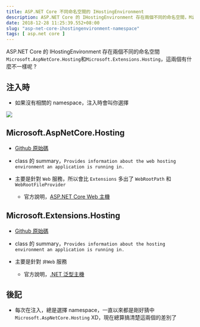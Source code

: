 ```yaml
---
title: ASP.NET Core 不同命名空間的 IHostingEnvironment
description: ASP.NET Core 的 IHostingEnvironment 存在兩個不同的命名空間，Microsoft.AspNetCore.Hosting 和 Microsoft.Extensions.Hosting，這兩個有什麼不一樣呢？
date: 2018-12-28 11:25:39.552+08:00
slug: "asp-net-core-ihostingenvironment-namespace"
tags: [ asp.net core ]
---
```


ASP.NET Core 的 IHostingEnvironment 存在兩個不同的命名空間 `Microsoft.AspNetCore.Hosting`和`Microsoft.Extensions.Hosting`，這兩個有什麼不一樣呢 ?

## 注入時

- 如果沒有相關的 namespace，注入時會叫你選擇

![](/images/404.webp)

## Microsoft.AspNetCore.Hosting

- [Github 原始碼](https://github.com/aspnet/AspNetCore/blob/master/src/Hosting/Abstractions/src/IHostingEnvironment.cs)

- class 的 summary，`Provides information about the web hosting environment an application is running in.`

- 主要是針對 `Web` 服務，所以會比 `Extensions` 多出了 `WebRootPath` 和 `WebRootFileProvider`
	- 官方說明，[ASP.NET Core Web 主機](https://docs.microsoft.com/zh-tw/aspnet/core/fundamentals/host/web-host?view=aspnetcore-2.2#host-configuration-values)

## Microsoft.Extensions.Hosting

- [Github 原始碼](https://github.com/aspnet/Extensions/blob/master/src/Hosting/Abstractions/src/IHostingEnvironment.cs)

- class 的 summary，`Provides information about the hosting environment an application is running in.`

- 主要是針對 `非Web` 服務
	- 官方說明，[.NET 泛型主機](https://docs.microsoft.com/zh-tw/aspnet/core/fundamentals/host/generic-host?view=aspnetcore-2.2#introduction)

## 後記

- 每次在注入，總是選擇 namespace，一直以來都是剛好猜中 `Microsoft.AspNetCore.Hosting` XD，現在總算搞清楚這兩個的差別了